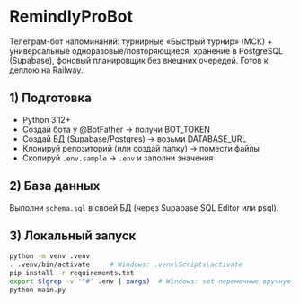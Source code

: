 # RemindlyProBot

Телеграм-бот напоминаний: турнирные «Быстрый турнир» (МСК) + универсальные одноразовые/повторяющиеся, хранение в PostgreSQL (Supabase), фоновый планировщик без внешних очередей. Готов к деплою на Railway.

## 1) Подготовка
- Python 3.12+
- Создай бота у @BotFather → получи BOT_TOKEN
- Создай БД (Supabase/Postgres) → возьми DATABASE_URL
- Клонируй репозиторий (или создай папку) → помести файлы
- Скопируй `.env.sample` → `.env` и заполни значения

## 2) База данных
Выполни `schema.sql` в своей БД (через Supabase SQL Editor или psql).

## 3) Локальный запуск
```bash
python -m venv .venv
. .venv/bin/activate     # Windows: .venv\Scripts\activate
pip install -r requirements.txt
export $(grep -v '^#' .env | xargs)  # Windows: set переменные вручную
python main.py

